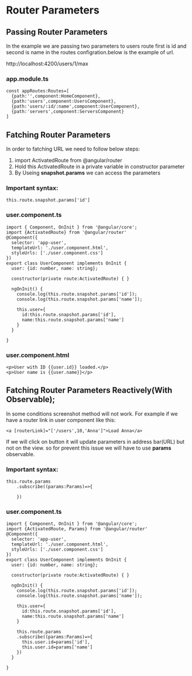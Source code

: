 # Router Parameters

## Passing Router Parameters
In the example we are passing two parameters to users route first is id and second is name in the routes configration.below is the example of url.

http://localhost:4200/users/1/max

### app.module.ts
```
const appRoutes:Routes=[
  {path:'',component:HomeComponent},
  {path:'users',component:UsersComponent},
  {path:'users/:id/:name',component:UserComponent},
  {path:'servers',component:ServersComponent}
]
```
## Fatching Router Parameters

In order to fatching URL we need to follow below steps:
1. import ActivatedRoute from @angular/router
2. Hold this ActivatedRoute in a private variable in constructor parameter
3. By Useing <b>snapshot.params</b> we can access the parameters

### Important syntax:
```
this.route.snapshot.params['id']
```

### user.component.ts
```
import { Component, OnInit } from '@angular/core';
import {ActivatedRoute} from '@angular/router'
@Component({
  selector: 'app-user',
  templateUrl: './user.component.html',
  styleUrls: ['./user.component.css']
})
export class UserComponent implements OnInit {
  user: {id: number, name: string};

  constructor(private route:ActivatedRoute) { }

  ngOnInit() {
    console.log(this.route.snapshot.params['id']);
    console.log(this.route.snapshot.params['name']);

    this.user={
      id:this.route.snapshot.params['id'],
      name:this.route.snapshot.params['name']
    }
  }

}

```
### user.component.html
```
<p>User with ID {{user.id}} loaded.</p>
<p>User name is {{user.name}}</p>

```

## Fatching Router Parameters Reactively(With Observable);
In some conditions screenshot method will not work. For example if we have a router link in user component like this:
```
<a [routerLink]="['/users',10,'Anna']">Load Anna</a>

```
If we will click on button it will update parameters in address bar(URL) but not on the view. so for prevent this issue we will have to use <b>params</b> observable.

### Important syntax:
```
this.route.params
    .subscribe((params:Params)=>{
     
    })
```
### user.component.ts

```
import { Component, OnInit } from '@angular/core';
import {ActivatedRoute, Params} from '@angular/router'
@Component({
  selector: 'app-user',
  templateUrl: './user.component.html',
  styleUrls: ['./user.component.css']
})
export class UserComponent implements OnInit {
  user: {id: number, name: string};

  constructor(private route:ActivatedRoute) { }

  ngOnInit() {
    console.log(this.route.snapshot.params['id']);
    console.log(this.route.snapshot.params['name']);

    this.user={
      id:this.route.snapshot.params['id'],
      name:this.route.snapshot.params['name']
    }
    
    this.route.params
    .subscribe((params:Params)=>{
      this.user.id=params['id'],
      this.user.id=params['name']
    })
  }

}

```


